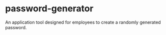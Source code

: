 # password-generator
An application tool designed for employees to create a randomly generated password.
